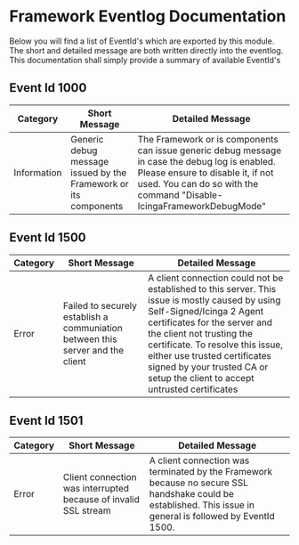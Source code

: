 # Framework Eventlog Documentation

Below you will find a list of EventId's which are exported by this module. The short and detailed message are both written directly into the eventlog. This documentation shall simply provide a summary of available EventId's

## Event Id 1000

| Category | Short Message | Detailed Message |
| --- | --- | --- |
| Information | Generic debug message issued by the Framework or its components | The Framework or is components can issue generic debug message in case the debug log is enabled. Please ensure to disable it, if not used. You can do so with the command "Disable-IcingaFrameworkDebugMode" |

## Event Id 1500

| Category | Short Message | Detailed Message |
| --- | --- | --- |
| Error | Failed to securely establish a communiation between this server and the client | A client connection could not be established to this server. This issue is mostly caused by using Self-Signed/Icinga 2 Agent certificates for the server and the client not trusting the certificate. To resolve this issue, either use trusted certificates signed by your trusted CA or setup the client to accept untrusted certificates |

## Event Id 1501

| Category | Short Message | Detailed Message |
| --- | --- | --- |
| Error | Client connection was interrupted because of invalid SSL stream | A client connection was terminated by the Framework because no secure SSL handshake could be established. This issue in general is followed by EventId 1500. |
